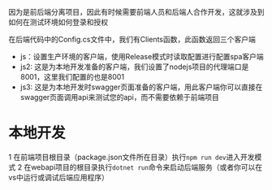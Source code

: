 因为是前后端分离项目，因此有时候需要前端人员和后端人合作开发，这就涉及到如何在测试环境如何登录和授权

在后端代码中的Config.cs文件中，我们有Clients函数，此函数返回三个客户端
- js：设置生产环境的客户端，使用Release模式时读取配置进行配置spa客户端
- js2: 这是为本地开发准备的客户端，我们设置了nodejs项目的代理端口是8001，这里我们配置的也是8001
- js3: 这是为本地开发时swagger页面准备的客户端，用此客户端你可以直接在swagger页面调用api来测试您的api，而不需要依赖于前端项目

# 本地开发
1 在前端项目根目录（package.json文件所在目录）执行```npm run dev```进入开发模式
2 在webapi项目的根目录执行```dotnet run```命令来启动后端服务（或者你可以在vs中运行或调试后端应用程序）


